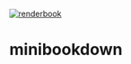 [![renderbook](https://github.com/michael-collins/minibookdown/actions/workflows/main.yml/badge.svg)](https://github.com/michael-collins/minibookdown/actions/workflows/main.yml)
# minibookdown
